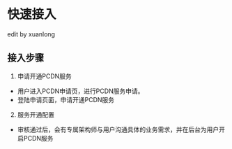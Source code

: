 # 快速接入
edit by xuanlong

## 接入步骤
1.  申请开通PCDN服务
* 用户进入PCDN申请页，进行PCDN服务申请。
* 登陆申请页面，申请开通PCDN服务
2.  服务开通配置
* 审核通过后，会有专属架构师与用户沟通具体的业务需求，并在后台为用户开启PCDN服务
